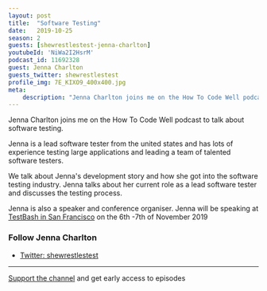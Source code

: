 ```yaml
---
layout: post
title:  "Software Testing"
date:   2019-10-25
season: 2
guests: [shewrestlestest-jenna-charlton]
youtubeId: 'NiWa2I2HsrM'
podcast_id: 11692328
guest: Jenna Charlton
guests_twitter: shewrestlestest
profile_img: 7E_KIXO9_400x400.jpg
meta:
    description: "Jenna Charlton joins me on the How To Code Well podcast to talk about software testing."
---
```

Jenna Charlton joins me on the How To Code Well podcast to talk about software testing.

Jenna is a lead software tester from the united states and has lots of experience testing large applications and leading a team of talented software testers.

We talk about Jenna's development story and how she got into the software testing industry.  Jenna talks about her current role as a lead software tester and discusses the testing process.

Jenna is also a speaker and conference organiser. Jenna will be speaking at [TestBash in San Francisco](https://www.ministryoftesting.com/events/testbash-san-francisco-2019) on the 6th -7th of November 2019

### Follow Jenna Charlton
- [Twitter: shewrestlestest](https://twitter.com/shewrestlestest)

-------------------------------

[Support the channel](https://www.patreon.com/howToCodeWell) and get early access to episodes
